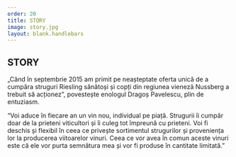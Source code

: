 ```yaml
---
order: 20
title: STORY
image: story.jpg
layout: blank.handlebars
---
```

## STORY

„Când în septembrie 2015 am primit pe neașteptate oferta unică de a cumpăra struguri Riesling sănătoși și copți din regiunea vieneză Nussberg a trebuit să acționez”, povestește enologul Dragoș Pavelescu, plin de entuziasm. 

“Voi aduce în fiecare an un vin nou, individual pe piață. Strugurii îi cumpăr doar de la prieteni viticultori și îi culeg tot împreună cu prieteni. Voi fi deschis și flexibil  în ceea ce privește sortimentul strugurilor și proveniența lor la producerea viitoarelor vinuri. Ceea ce vor avea în comun aceste vinuri este că ele vor purta semnătura mea și vor fi produse în cantitate limitată.”
